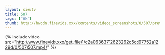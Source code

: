 ```yaml
--- 
layout: sieutv
title: 507
tags: ["0k"]
thumb: http://hwcdn.finevids.xxx/contents/videos_screenshots/0/507/preview.mp4.jpg
---
```

{% include video src="http://www.finevids.xxx/get_file/1/c2a06363712623262c5cd97752a1229d/0/507/507.mp4/" %} 
